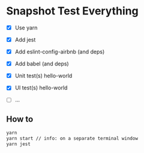 # Snapshot Test Everything

- [X] Use yarn

- [X] Add jest

- [X] Add eslint-config-airbnb (and deps)

- [X] Add babel (and deps)

- [X] Unit test(s) hello-world

- [X] UI test(s) hello-world

- [ ] ...

## How to

```bash
yarn
yarn start // info: on a separate terminal window
yarn jest
```
